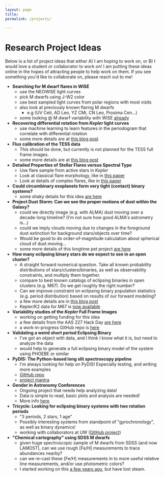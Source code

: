 ```yaml
---
layout: page
title: 
permalink: /projects/

---
```



# Research Project Ideas

Below is a list of project ideas that either A) I am hoping to work on, or B) I would love a student or collaborator to work on! I am putting these ideas online in the hopes of attracting people to help work on them. If you see something you'd like to collaborate on, please reach out to me!


- **Searching for M dwarf flares in WISE**
	- use the NEOWISE light curves
	- pick M dwarfs using J-W2 color
	- use best sampled light curves from polar regions with most visits
	- also look at previously known flaring M dwarfs
		- e.g (UV Ceti, AD Leo, YZ CMi, CN Leo, Proxima Cen...)
	- some looking @ M dwarf variability with WISE [already](http://www.aanda.org/articles/aa/abs/2012/12/aa19783-12/aa19783-12.html)
- **Recovering differential rotation from *Kepler* light curves**
	- use machine learning to learn features in the periodogram that correlate with differential rotation
	- some more details are at [this blog post](http://astro.ifweassume.com//2015/11/14/diffrot-ml/)
- **Flux calibration of the TESS data**
	- This should be done, but currently is not planned for the TESS full frame images. 
	- some more details are at [this blog post](http://astro.ifweassume.com//2016/01/07/fluxcal-in-tess/)
- **Detailed Properties of Stellar Flares versus Spectral Type**
	- Use flare sample from active stars in *Kepler*
	- Look at classical flare morphology, like in [this paper](http://adsabs.harvard.edu/abs/2014ApJ...797..122D)
	- Look at details of complex flares, like in [this paper](http://adsabs.harvard.edu/abs/2015IAUGA..2253851D)
- **Could circumbinary exoplanets form very tight (contact) binary systems?**
	- some shaky details for this idea [are here](http://astro.ifweassume.com//2015/12/15/planets-binaries/)
- **Project Dust Storm: Can we see the proper motions of dust within the Galaxy?**
	- could we directly image (e.g. with ALMA) dust moving over a decade-long timeline? (I'm not sure how good ALMA's astrometry is...)
	- could we imply clouds moving due to changes in the foreground dust extinction for background stars/objects over time? 
	- Would be good to do order-of-magnitude calculation about spherical cloud of dust moving...
	- some more details of this longtime pet project [are here](http://astro.ifweassume.com//2015/12/13/duststorm/)
- **How many eclipsing binary stars do we expect to see in an open cluster?**
	- A straight forward numerical question. Take all known probability distributions of stars/clusters/binaries, as well as observability constraints, and multiply them together. 
	- compare to best known catalogs of eclipsing binaries in open clusters (e.g. M67). Do we get roughly the right number?
	- Can we improve constraint on eclipsing binary population statistics (e.g. period distribution) based on results of our forward modeling?
	- a few more details are in [this blog post](http://astro.ifweassume.com//2015/11/15/binaries-in-clusters/)
	- Kepler/K2 data for M67 is [now available](http://adsabs.harvard.edu/abs/2016MNRAS.459.1060G)
- **Variability studies of the *Kepler* Full Frame Images**
	- working on getting funding for this idea
	- a few details from the AAS 227 Hack Day [are here](http://astro.ifweassume.com//2015/12/04/hackidea2016/)
	- a work-in-progress GitHub repo is [here](https://github.com/jradavenport/FFIorBUST)
- **Validating a weird short period Eclipsing Binary**
	- I've got an object with data, and I think I know what it is, but need to analyze the data
	- would help to generate a full eclipsing binary model of the system using PHOEBE or similar
- **PyDIS: The Python-based long slit spectroscopy pipeline**
	- I'm always looking for help on PyDIS! Especially testing, and writing more examples
	- [GitHub repo](https://github.com/jradavenport/pydis)
	- [project mantra](http://jradavenport.github.io/2015/04/01/spectra.html)
- **Gender in Astronomy Conferences**
	- Ongoing project that needs help analyzing data!
	- Data is simple to read, basic plots and analysis are needed!
	- More info [here](http://aasgender.wwu.edu)
- **Tricycle: Looking for eclipsing binary systems with two rotation periods**
	- "3 periods, 2 stars, 1 age"
	- Possibly interesting systems from standpoint of "gyrochronology", as well as binary dynamics!
	- working with collaborators at UW ([GitHub project](https://github.com/StellarArmy/tricycle))
- **"Chemical cartography" using SDSS M dwarfs**
	- given huge spectroscopic sample of M dwarfs from SDSS (and now LAMOST), can we use rough [Fe/H] measurements to trace abundances nearby?
	- can we re-cast these [Fe/H] measurements in to more useful relative line measurements, and/or use photometric colors?
	- I started working on this [a few years ago](http://adsabs.harvard.edu/abs/2014AAS...22440404W), but have lost steam.
